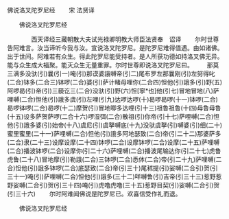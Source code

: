   佛说洛叉陀罗尼经
　　宋 法贤译




　　佛说洛叉陀罗尼经

　　　　西天译经三藏朝散大夫试光禄卿明教大师臣法贤奉　诏译
　　尔时世尊告阿难言。汝当谛听今我与汝。宣说洛叉陀罗尼。是陀罗尼难得值遇。由如诸佛。出于世间。阿难若有众生。得此陀罗尼能受持者。是人所获功德如持洛叉佛无异。能与众生成大福聚。能灭众生无量重罪。尔时世尊即说洛叉陀罗尼曰。
　　那莫三满多没驮(引)曩(引一)唵(引)那谟婆誐嚩帝(引二)尾布罗左那曩刚(引)左努得叱(二合)钵多(二合三)钵啰(二合)婆(引)萨计睹母哩你(二合四)怛他(引)誐多(引)野(五)阿啰曷(引)帝(引)三藐讫三(二合)没驮(引)野(六)怛[寧*也]他(引七)冒地冒地(八)萨哩嚩(二合)怛他(引)誐多虞(引)左哩(引九)达啰达啰(十)曷啰曷啰(十一)钵啰(二合)曷啰钵啰(二合)曷啰(十二)摩贺(引)冒地唧多达哩(引十三)祖鲁祖鲁(十四)母鲁母鲁(十五)设多萨贺萨啰(二合十六)啰湿弭(二合)散祖(引)你帝(引十七)萨哩嚩(二合)怛他(引)誐多婆(引)始帝(十八)虞尼(引)虞拏嚩底(十九)没驮虞拏(引)嚩婆(引)细(二十)蜜里蜜里(二十一)萨哩嚩(二合)怛他(引)誐多阿地瑟致(二合)帝(引二十二)那婆萨多(二合)隶(二十三)设摩设摩(二十四)钵啰(二合)设摩钵啰(二合)设摩(二十五)萨哩嚩(二合)播波钵啰(二合)设摩你(引二十六)萨哩嚩(二合)播波尾输达你(引二十七)虎鲁虎鲁(二十八)冒地摩(引)勒誐(二合)三钵啰(二合)悉体(二合)帝(引二十九)萨哩嚩(二合)怛他(引)誐多钵啰(二合)底瑟致(二合)帝(引三十)尾秫提(引)娑嚩(二合引)贺(引三十一)唵(引)萨哩嚩(二合)怛他(引)誐多(三十二)咩嚩鲁(引)吉帝(引三十三)惹野惹野娑嚩(二合引)贺(引三十四)唵(引)虎噜虎噜(三十五)惹野目契(引)娑嚩(二合引)贺(引三十六)
　　尔时阿难闻佛说是陀罗尼已。欢喜信受作礼而退。

　　佛说洛叉陀罗尼经


